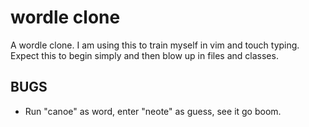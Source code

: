 # wordle clone

A wordle clone. I am using this to train myself in vim and touch typing. Expect this to begin simply and then blow up in files and classes.

## BUGS

- Run "canoe" as word, enter "neote" as guess, see it go boom.
